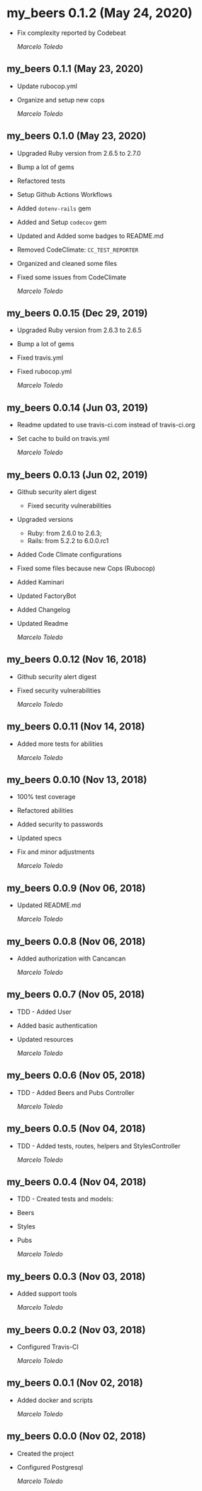 # my_beers 0.1.2 (May 24, 2020)

* Fix complexity reported by Codebeat

  *Marcelo Toledo*

## my_beers 0.1.1 (May 23, 2020)

* Update rubocop.yml
* Organize and setup new cops

  *Marcelo Toledo*

## my_beers 0.1.0 (May 23, 2020)

* Upgraded Ruby version from 2.6.5 to 2.7.0
* Bump a lot of gems
* Refactored tests
* Setup Github Actions Workflows
* Added `dotenv-rails` gem
* Added and Setup `codecov` gem
* Updated and Added some badges to README.md
* Removed CodeClimate: `CC_TEST_REPORTER`
* Organized and cleaned some files
* Fixed some issues from CodeClimate

  *Marcelo Toledo*

## my_beers 0.0.15 (Dec 29, 2019)

* Upgraded Ruby version from 2.6.3 to 2.6.5
* Bump a lot of gems
* Fixed travis.yml
* Fixed rubocop.yml

  *Marcelo Toledo*

## my_beers 0.0.14 (Jun 03, 2019)

* Readme updated to use travis-ci.com instead of travis-ci.org
* Set cache to build on travis.yml

  *Marcelo Toledo*

## my_beers 0.0.13 (Jun 02, 2019)

* Github security alert digest
  * Fixed security vulnerabilities
* Upgraded versions
  * Ruby: from 2.6.0 to 2.6.3;
  * Rails: from 5.2.2 to 6.0.0.rc1
* Added Code Climate configurations
* Fixed some files because new Cops (Rubocop)
* Added Kaminari
* Updated FactoryBot
* Added Changelog
* Updated Readme

  *Marcelo Toledo*

## my_beers 0.0.12 (Nov 16, 2018)

* Github security alert digest
* Fixed security vulnerabilities

  *Marcelo Toledo*

## my_beers 0.0.11 (Nov 14, 2018)

* Added more tests for abilities

  *Marcelo Toledo*

## my_beers 0.0.10 (Nov 13, 2018)

* 100% test coverage
* Refactored abilities
* Added security to passwords
* Updated specs
* Fix and minor adjustments

  *Marcelo Toledo*

## my_beers 0.0.9 (Nov 06, 2018)

* Updated README.md

  *Marcelo Toledo*

## my_beers 0.0.8 (Nov 06, 2018)

* Added authorization with Cancancan

  *Marcelo Toledo*

## my_beers 0.0.7 (Nov 05, 2018)

* TDD - Added User
* Added basic authentication
* Updated resources

  *Marcelo Toledo*

## my_beers 0.0.6 (Nov 05, 2018)

* TDD - Added Beers and Pubs Controller

  *Marcelo Toledo*

## my_beers 0.0.5 (Nov 04, 2018)

* TDD - Added tests, routes, helpers and StylesController

  *Marcelo Toledo*

## my_beers 0.0.4 (Nov 04, 2018)

* TDD - Created tests and models:
* Beers
* Styles
* Pubs

  *Marcelo Toledo*

## my_beers 0.0.3 (Nov 03, 2018)

* Added support tools

  *Marcelo Toledo*

## my_beers 0.0.2 (Nov 03, 2018)

* Configured Travis-CI

  *Marcelo Toledo*

## my_beers 0.0.1 (Nov 02, 2018)

* Added docker and scripts

  *Marcelo Toledo*

## my_beers 0.0.0 (Nov 02, 2018)

* Created the project
* Configured Postgresql

  *Marcelo Toledo*
